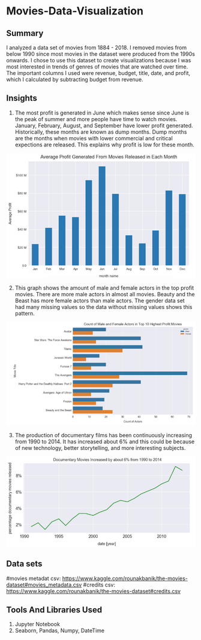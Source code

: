 # Movies-Data-Visualization
## Summary 
I analyzed a data set of movies from 1884 - 2018. I removed movies from below 1990 since most movies in the dataset were produced from the 1990s onwards. I chose to use this dataset to create visualizations because I was most interested in trends of genres of movies that are watched over time. The important columns I used were revenue, budget, title, date, and profit, which I calculated by subtracting budget from revenue. 

## Insights

1) The most profit is generated in June which makes sense since June is the peak of summer and more people have time to watch movies. January, February, August, and September have lower profit generated. Historically, these months are known as dump months. Dump months are the months when movies with lower commercial and critical expections are released. This explains why profit is low for these month. 
<p align="center">
  <img src="https://github.com/sskenny/Movies-Data-Visualization/blob/master/images/AverageProfitGeneratedEachMonth.png"
" title="Average Profit Generated Per Month">
</p>


2) This graph shows the amount of male and female actors in the top profit movies. There are more male actors in almost all movies. Beauty and the Beast has more female actors than male actors. The gender data set had many missing values so the data without missing values shows this pattern. 
<p align="center">
   <img src= "https://github.com/sskenny/Movies-Data-Visualization/blob/master/images/CountActorGenderInTopProfMovie.png"
title="Count of Male and Female Actors in Most Profitable Movies">
</p>


3) The production of documentary films has been continuously increasing from 1990 to 2014. It has increased about 6% and this could be because of new technology, better storytelling, and more interesting subjects.  
<p align="center">
   <img src= "https://github.com/sskenny/Movies-Data-Visualization/blob/master/images/DocumentaryMovieProductionTrend.png"
title="Documentary Movie Production Trend">
</p>


## Data sets
#movies metadat csv: https://www.kaggle.com/rounakbanik/the-movies-dataset#movies_metadata.csv
#credits csv: https://www.kaggle.com/rounakbanik/the-movies-dataset#credits.csv

## Tools And Libraries Used
1. Jupyter Notebook
2. Seaborn, Pandas, Numpy, DateTime
